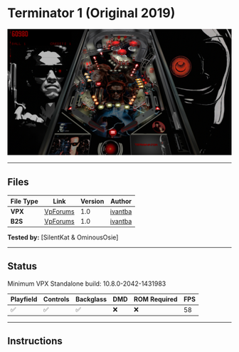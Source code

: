 # Terminator 1 (Original 2019)

![Table Preview](../../images/vpx-terminator1-preview.png)

---

## Files
| File Type | Link | Version | Author | 
|-----------|--------|----------|--------------|
| **VPX** | [VpForums](https://www.vpforums.org/index.php?app=downloads&showfile=14312) | 1.0 | [ivantba](https://www.vpforums.org/index.php?showuser=123858) |
| **B2S** | [VpForums](https://www.vpforums.org/index.php?app=downloads&showfile=14312) | 1.0 | [ivantba](https://www.vpforums.org/index.php?showuser=123858) |

**Tested by:** [SilentKat & OminousOsie]

---

## Status 
Minimum VPX Standalone build: 10.8.0-2042-1431983

| Playfield | Controls | Backglass | DMD | ROM Required | FPS | 
|-----------|----------|-----------|-----|--------------|-----|
| :white_check_mark: | :white_check_mark: | :white_check_mark: | :x: | :x: | 58 |

---

## Instructions

